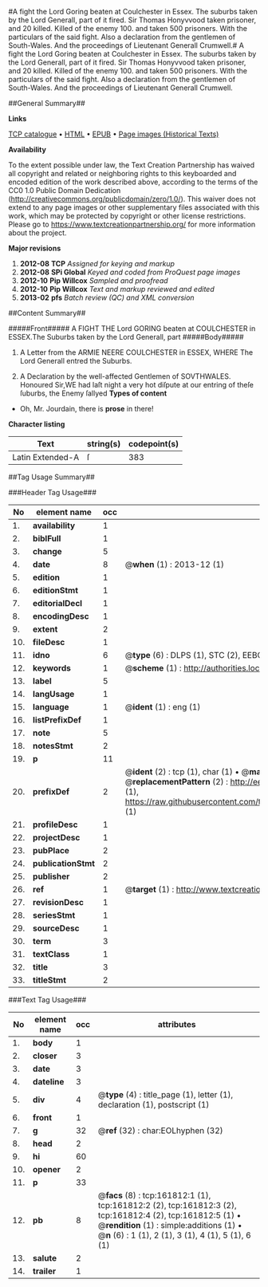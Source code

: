 #A fight the Lord Goring beaten at Coulchester in Essex. The suburbs taken by the Lord Generall, part of it fired. Sir Thomas Honyvvood taken prisoner, and 20 killed. Killed of the enemy 100. and taken 500 prisoners. With the particulars of the said fight. Also a declaration from the gentlemen of South-Wales. And the proceedings of Lieutenant Generall Crumwell.#
A fight the Lord Goring beaten at Coulchester in Essex. The suburbs taken by the Lord Generall, part of it fired. Sir Thomas Honyvvood taken prisoner, and 20 killed. Killed of the enemy 100. and taken 500 prisoners. With the particulars of the said fight. Also a declaration from the gentlemen of South-Wales. And the proceedings of Lieutenant Generall Crumwell.

##General Summary##

**Links**

[TCP catalogue](http://www.ota.ox.ac.uk/tcp/)  • 
[HTML](http://tei.it.ox.ac.uk/tcp/Texts-HTML/free/A85/A85291.html)  • 
[EPUB](http://tei.it.ox.ac.uk/tcp/Texts-EPUB/free/A85/A85291.epub) • 
[Page images (Historical Texts)](https://historicaltexts.jisc.ac.uk/eebo-99864394e)

**Availability**

To the extent possible under law, the Text Creation Partnership has waived all copyright and related or neighboring rights to this keyboarded and encoded edition of the work described above, according to the terms of the CC0 1.0 Public Domain Dedication (http://creativecommons.org/publicdomain/zero/1.0/). This waiver does not extend to any page images or other supplementary files associated with this work, which may be protected by copyright or other license restrictions. Please go to https://www.textcreationpartnership.org/ for more information about the project.

**Major revisions**

1. __2012-08__ __TCP__ *Assigned for keying and markup*
1. __2012-08__ __SPi Global__ *Keyed and coded from ProQuest page images*
1. __2012-10__ __Pip Willcox__ *Sampled and proofread*
1. __2012-10__ __Pip Willcox__ *Text and markup reviewed and edited*
1. __2013-02__ __pfs__ *Batch review (QC) and XML conversion*

##Content Summary##

#####Front#####
A FIGHT THE Lord GORING beaten at COULCHESTER in ESSEX.The Suburbs taken by the Lord Generall, part 
#####Body#####

1. A Letter from the ARMIE NEERE COULCHESTER in ESSEX, WHERE The Lord Generall entred the Suburbs.

1. A Declaration by the well-affected Gentlemen of SOVTHWALES.
Honoured Sir,WE had laſt night a very hot diſpute at our entring of theſe ſuburbs, the Enemy ſallyed
**Types of content**

  * Oh, Mr. Jourdain, there is **prose** in there!

**Character listing**


|Text|string(s)|codepoint(s)|
|---|---|---|
|Latin Extended-A|ſ|383|

##Tag Usage Summary##

###Header Tag Usage###

|No|element name|occ|attributes|
|---|---|---|---|
|1.|__availability__|1||
|2.|__biblFull__|1||
|3.|__change__|5||
|4.|__date__|8| @__when__ (1) : 2013-12 (1)|
|5.|__edition__|1||
|6.|__editionStmt__|1||
|7.|__editorialDecl__|1||
|8.|__encodingDesc__|1||
|9.|__extent__|2||
|10.|__fileDesc__|1||
|11.|__idno__|6| @__type__ (6) : DLPS (1), STC (2), EEBO-CITATION (1), PROQUEST (1), VID (1)|
|12.|__keywords__|1| @__scheme__ (1) : http://authorities.loc.gov/ (1)|
|13.|__label__|5||
|14.|__langUsage__|1||
|15.|__language__|1| @__ident__ (1) : eng (1)|
|16.|__listPrefixDef__|1||
|17.|__note__|5||
|18.|__notesStmt__|2||
|19.|__p__|11||
|20.|__prefixDef__|2| @__ident__ (2) : tcp (1), char (1)  •  @__matchPattern__ (2) : ([0-9\-]+):([0-9IVX]+) (1), (.+) (1)  •  @__replacementPattern__ (2) : http://eebo.chadwyck.com/downloadtiff?vid=$1&page=$2 (1), https://raw.githubusercontent.com/textcreationpartnership/Texts/master/tcpchars.xml#$1 (1)|
|21.|__profileDesc__|1||
|22.|__projectDesc__|1||
|23.|__pubPlace__|2||
|24.|__publicationStmt__|2||
|25.|__publisher__|2||
|26.|__ref__|1| @__target__ (1) : http://www.textcreationpartnership.org/docs/. (1)|
|27.|__revisionDesc__|1||
|28.|__seriesStmt__|1||
|29.|__sourceDesc__|1||
|30.|__term__|3||
|31.|__textClass__|1||
|32.|__title__|3||
|33.|__titleStmt__|2||


###Text Tag Usage###

|No|element name|occ|attributes|
|---|---|---|---|
|1.|__body__|1||
|2.|__closer__|3||
|3.|__date__|3||
|4.|__dateline__|3||
|5.|__div__|4| @__type__ (4) : title_page (1), letter (1), declaration (1), postscript (1)|
|6.|__front__|1||
|7.|__g__|32| @__ref__ (32) : char:EOLhyphen (32)|
|8.|__head__|2||
|9.|__hi__|60||
|10.|__opener__|2||
|11.|__p__|33||
|12.|__pb__|8| @__facs__ (8) : tcp:161812:1 (1), tcp:161812:2 (2), tcp:161812:3 (2), tcp:161812:4 (2), tcp:161812:5 (1)  •  @__rendition__ (1) : simple:additions (1)  •  @__n__ (6) : 1 (1), 2 (1), 3 (1), 4 (1), 5 (1), 6 (1)|
|13.|__salute__|2||
|14.|__trailer__|1||
